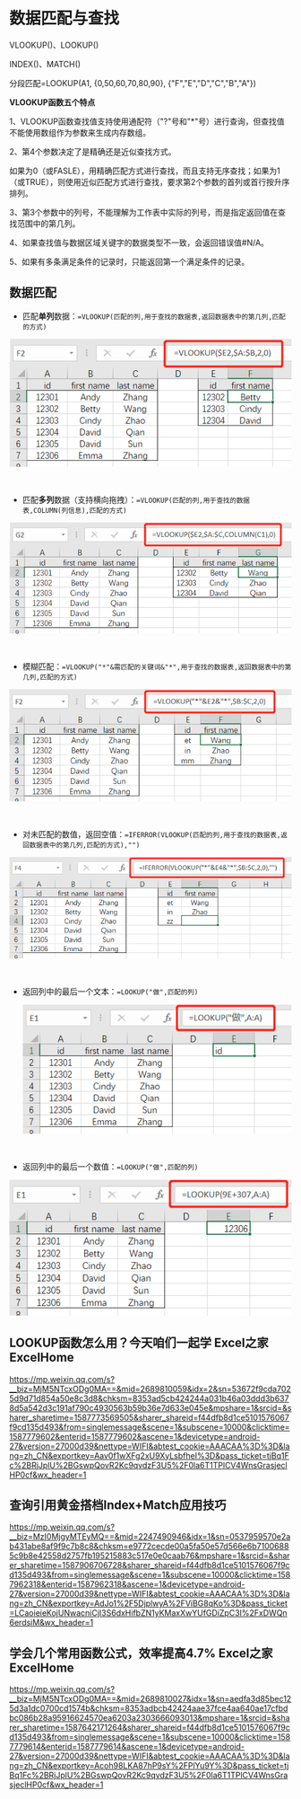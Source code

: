# 数据匹配与查找

VLOOKUP()、LOOKUP()

INDEX()、MATCH()



分段匹配=LOOKUP(A1, {0,50,60,70,80,90}, {"F","E","D","C","B","A"})



**VLOOKUP函数五个特点**

1、VLOOKUP函数查找值支持使用通配符（"?"号和"*"号）进行查询，但查找值不能使用数组作为参数来生成内存数组。

2、第4个参数决定了是精确还是近似查找方式。

如果为0（或FASLE），用精确匹配方式进行查找，而且支持无序查找；如果为1（或TRUE），则使用近似匹配方式进行查找，要求第2个参数的首列或首行按升序排列。

3、第3个参数中的列号，不能理解为工作表中实际的列号，而是指定返回值在查找范围中的第几列。

4、如果查找值与数据区域关键字的数据类型不一致，会返回错误值#N/A。

5、如果有多条满足条件的记录时，只能返回第一个满足条件的记录。





## 数据匹配

- 匹配**单列**数据：`=VLOOKUP(匹配的列,用于查找的数据表,返回数据表中的第几列,匹配的方式)`

![](images/VLOOKUP1.png)

<br/>

- 匹配**多列**数据（支持横向拖拽）：`=VLOOKUP(匹配的列,用于查找的数据表,COLUMN(列信息),匹配的方式)`

![](images/VLOOKUP2.png)

<br/>

- 模糊匹配：`=VLOOKUP("*"&需匹配的关键词&"*",用于查找的数据表,返回数据表中的第几列,匹配的方式)`

![](images/VLOOKUP3.png)

<br/>

- 对未匹配的数值，返回空值：`=IFERROR(VLOOKUP(匹配的列,用于查找的数据表,返回数据表中的第几列,匹配的方式),"")`

![](images/VLOOKUP4.png)

<br/>

- 返回列中的最后一个文本：`=LOOKUP("做",匹配的列)`

  ![](images/LOOKUP1.png)

<br/>

- 返回列中的最后一个数值：`=LOOKUP("做",匹配的列)`

![](images/LOOKUP2.png)



## LOOKUP函数怎么用？今天咱们一起学  Excel之家ExcelHome

https://mp.weixin.qq.com/s?__biz=MjM5NTcxODg0MA==&mid=2689810059&idx=2&sn=53672f9cda7025d9d71d854a50e8c3d8&chksm=8353ad5cb424244a031b46a03ddd3b6378d5a542d3c191af790c4930563b59b36e7d633e045e&mpshare=1&srcid=&sharer_sharetime=1587773569505&sharer_shareid=f44dfb8d1ce5101576067f9cd135d493&from=singlemessage&scene=1&subscene=10000&clicktime=1587779602&enterid=1587779602&ascene=1&devicetype=android-27&version=27000d39&nettype=WIFI&abtest_cookie=AAACAA%3D%3D&lang=zh_CN&exportkey=Aav0f1wXFg2xU9XyLsbfheI%3D&pass_ticket=tjBq1Fc%2BRjJplU%2BGswpQovR2Kc9qvdzF3U5%2F0la6T1TPlCV4WnsGrasjeclHP0cf&wx_header=1





## 查询引用黄金搭档Index+Match应用技巧

https://mp.weixin.qq.com/s?__biz=MzI0MjgyMTEyMQ==&mid=2247490946&idx=1&sn=0537959570e2ab431abe8af9f9c7b8c8&chksm=e9772cecde00a5fa50e57d566e6b71006885c9b8e42558d2757fb195215883c517e0e0caab76&mpshare=1&srcid=&sharer_sharetime=1587906706728&sharer_shareid=f44dfb8d1ce5101576067f9cd135d493&from=singlemessage&scene=1&subscene=10000&clicktime=1587962318&enterid=1587962318&ascene=1&devicetype=android-27&version=27000d39&nettype=WIFI&abtest_cookie=AAACAA%3D%3D&lang=zh_CN&exportkey=AdJo1%2F5DjplwyA%2FViBG8qKo%3D&pass_ticket=LCaoieieKojUNwacniCjI3S6dxHifbZN1yKMaxXwYUfGDiZpC3I%2FxDWQn6erdsiM&wx_header=1





## 学会几个常用函数公式，效率提高4.7%  Excel之家ExcelHome

https://mp.weixin.qq.com/s?__biz=MjM5NTcxODg0MA==&mid=2689810027&idx=1&sn=aedfa3d85bec125d3a1dc0700cd1574b&chksm=8353adbcb42424aae37fce4aa640ae17cfbdbc086b28a95916624570ea6203a2303666093013&mpshare=1&srcid=&sharer_sharetime=1587642171264&sharer_shareid=f44dfb8d1ce5101576067f9cd135d493&from=singlemessage&scene=1&subscene=10000&clicktime=1587779614&enterid=1587779614&ascene=1&devicetype=android-27&version=27000d39&nettype=WIFI&abtest_cookie=AAACAA%3D%3D&lang=zh_CN&exportkey=Acoh98LKA87hP9sY%2FPlYu9Y%3D&pass_ticket=tjBq1Fc%2BRjJplU%2BGswpQovR2Kc9qvdzF3U5%2F0la6T1TPlCV4WnsGrasjeclHP0cf&wx_header=1